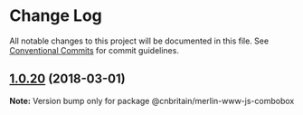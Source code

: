 # Change Log

All notable changes to this project will be documented in this file.
See [Conventional Commits](https://conventionalcommits.org) for commit guidelines.

<a name="1.0.20"></a>
## [1.0.20](https://github.com/cnduk/merlin-www-components/compare/@cnbritain/merlin-www-js-combobox@1.0.19...@cnbritain/merlin-www-js-combobox@1.0.20) (2018-03-01)




**Note:** Version bump only for package @cnbritain/merlin-www-js-combobox
